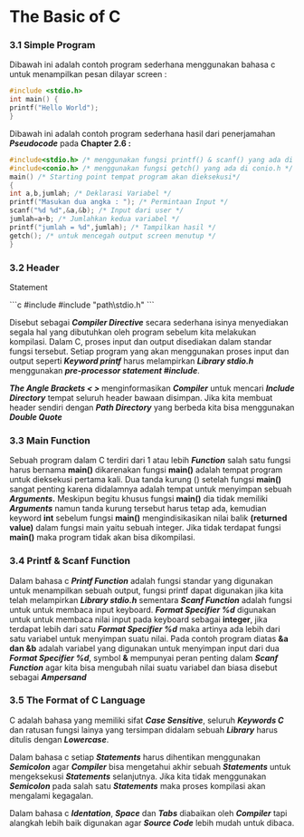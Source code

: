 # The Basic of C

<h3>3.1 Simple Program</h3>
<p>Dibawah ini adalah contoh program sederhana menggunakan bahasa c untuk menampilkan pesan dilayar screen :</p>

```c
#include <stdio.h>
int main() {
printf("Hello World");
}
```

<p>Dibawah ini adalah contoh program sederhana hasil dari penerjamahan <b><i>Pseudocode</i></b> pada <b>Chapter 2.6 :</b></p></p>

```c
#include<stdio.h> /* menggunakan fungsi printf() & scanf() yang ada di stdio.h */
#include<conio.h> /* menggunakan fungsi getch() yang ada di conio.h */
main() /* Starting point tempat program akan dieksekusi*/
{
int a,b,jumlah; /* Deklarasi Variabel */
printf("Masukan dua angka : "); /* Permintaan Input */
scanf("%d %d",&a,&b); /* Input dari user */
jumlah=a+b; /* Jumlahkan kedua variabel */
printf("jumlah = %d",jumlah); /* Tampilkan hasil */
getch(); /* untuk mencegah output screen menutup */
} 
```

<h3>3.2 Header</h3>

<p>Statement</p>
```c
#include <stdio.h>
#include "path\stdio.h"
```
<p>Disebut sebagai <b><i>Compiler Directive</i></b> secara sederhana isinya menyediakan segala hal yang dibutuhkan oleh program
sebelum kita melakukan kompilasi. Dalam C, proses input dan output disediakan dalam standar fungsi tersebut. Setiap program 
yang akan menggunakan proses input dan output seperti <b><i>Keyword printf</i></b> harus melampirkan <b><i>Library stdio.h</i></b> menggunakan <b><i>pre-processor statement #include</i></b>.</p>

<p><i><b>The Angle Brackets < > </b></i> menginformasikan <i><b>Compiler</b></i> untuk mencari <i><b>Include Directory</b></i> tempat seluruh header bawaan disimpan. Jika kita membuat header sendiri dengan <i><b>Path Directory</b></i> yang berbeda kita bisa menggunakan <i><b>Double Quote</b></i></p>

<h3>3.3 Main Function</h3>
<p>Sebuah program dalam C terdiri dari 1 atau lebih <b><i>Function</i></b> salah satu fungsi harus bernama <b>main()</b> dikarenakan fungsi <b>main()</b> adalah tempat program untuk dieksekusi pertama kali. Dua tanda kurung () setelah fungsi <b>main()</b> sangat penting karena didalamnya adalah tempat untuk menyimpan sebuah <b><i>Arguments</i>.</b> Meskipun begitu khusus fungsi <b>main()</b> dia tidak memiliki <b><i>Arguments</i></b> namun tanda kurung tersebut harus tetap ada, kemudian keyword <b>int</b> sebelum fungsi <b>main()</b> mengindisikasikan nilai balik <b>(returned value)</b> dalam fungsi main yaitu sebuah integer. Jika tidak terdapat fungsi <b>main()</b> maka program tidak akan bisa dikompilasi. 
</p>

<h3>3.4 Printf & Scanf Function</h3>
<p>Dalam bahasa c <b><i>Printf Function</i></b> adalah fungsi standar yang digunakan untuk menampilkan sebuah output, fungsi printf dapat digunakan jika kita telah melampirkan <b><i>Library stdio.h</i></b> sementara <b><i>Scanf Function</i></b> adalah fungsi untuk untuk membaca input keyboard. <b><i>Format Specifier %d</i></b> digunakan untuk untuk membaca nilai input pada keyboard sebagai <b>integer</b>, jika terdapat lebih dari satu <b><i>Format Specifier %d</i></b> maka artinya ada lebih dari satu variabel untuk menyimpan suatu nilai. Pada contoh program diatas <b>&a dan &b</b> adalah variabel yang digunakan untuk menyimpan input dari dua <b><i>Format Specifier %d</i></b>, symbol <b>&</b> mempunyai peran penting dalam <b><i>Scanf Function</i></b> agar kita bisa mengubah nilai suatu variabel dan biasa disebut sebagai <b><i>Ampersand</i></b></p>

<h3>3.5 The Format of C Language</h3>
<p>C adalah bahasa yang memiliki sifat <b><i>Case Sensitive</i></b>, seluruh <b><i>Keywords C</i></b> dan ratusan fungsi lainya yang tersimpan didalam sebuah <b><i>Library</i></b> harus ditulis dengan <b><i>Lowercase</i></b>.</p>

<p>Dalam bahasa c setiap <b><i>Statements</i></b> harus dihentikan menggunakan <b><i>Semicolon</i></b> agar <b><i>Compiler</i></b> bisa mengetahui akhir sebuah <b><i>Statements</i></b> untuk mengeksekusi <b><i>Statements</i></b> selanjutnya. Jika kita tidak menggunakan <b><i>Semicolon</i></b> pada salah satu <b><i>Statements</i></b> maka proses kompilasi akan mengalami kegagalan.</p>

<p>Dalam bahasa c <b><i>Identation</i></b>, <b><i>Space</i></b> dan <b><i>Tabs</i></b> diabaikan oleh <b><i>Compiler</i></b> tapi alangkah lebih baik digunakan agar <b><i>Source Code</i></b> lebih mudah untuk dibaca.</p>


<b><i></i></b>
